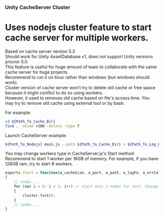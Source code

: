 ### Unity CacheServer Cluster
# Uses nodejs cluster feature to start cache server for multiple workers.
Based on cache server version 5.3  
Should work for Unity AssetDatabase v1, does not support Unity versions priorior 5.0.  
This feature is useful for huge amount of team to collaborate with the same cache server for huge projects.  
Recommend to run it on linux rather than windows (but windows should work).  
Cluster version of cache server won't try to delete old cache or free space because it might conflict to do so using workers.  
However, it used to removes old cache based on file's access time. You may try to remove old cache using external tool or by bash.  

For example:

``` bash
cd ${Path_To_Cache_Dir}
find . -atime +200 -delete -type f
```

Launch CacheServer example:
``` bash
${Path_To_Nodejs} main.js --path ${Path_To_Cache_Dir} > ${Path_To_Log_File}.log
```

You may change workers type in CacheServer.js's Start method.  
Recommend to start 1 worker per 16GB of memory. For example, if you have 128GB ram, try to start 8 workers.
``` js
exports.Start = function(a_cacheSize, a_port, a_path, a_logFn, a_errCallback)
{
    // codes...
    for (var i = 0; i < 2; i++) // start only 2 nodes for test. Change this number to fit you well.
    {
        cluster.fork();
    }
    // codes...
}
```